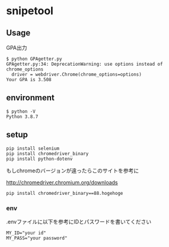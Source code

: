 # snipetool

## Usage

GPA出力

~~~
$ python GPAgetter.py
GPAgetter.py:34: DeprecationWarning: use options instead of chrome_options
  driver = webdriver.Chrome(chrome_options=options)
Your GPA is 3.508
~~~

## environment

~~~
$ python -V
Python 3.8.7
~~~

## setup

~~~
pip install selenium
pip install chromedriver_binary
pip install python-dotenv
~~~

もしchromeのバージョンが違ったらこのサイトを参考に

http://chromedriver.chromium.org/downloads

~~~
pip install chromedriver_binary==88.hogehoge
~~~

### env

.envファイルに以下を参考にIDとパスワードを書いてください

~~~
MY_ID="your id"
MY_PASS="your password"
~~~
